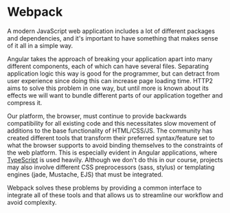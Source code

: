 # Webpack

A modern JavaScript web application includes a lot of different packages and dependencies, and it's important to have something that makes sense of it all in a simple way.

Angular takes the approach of breaking your application apart into many different components, each of which can have several files. Separating application logic this way is good for the programmer, but can detract from user experience since doing this can increase page loading time. HTTP2 aims to solve this problem in one way, but until more is known about its effects we will want to bundle different parts of our application together and compress it.

Our platform, the browser, must continue to provide backwards compatibility for all existing code and this necessitates slow movement of additions to the base functionality of HTML/CSS/JS. The community has created different tools that transform their preferred syntax/feature set to what the browser supports to avoid binding themselves to the constraints of the web platform. This is especially evident in Angular applications, where [TypeScript](http://www.typescriptlang.org/) is used heavily. Although we don't do this in our course, projects may also involve different CSS preprocessors (sass, stylus) or templating engines (jade, Mustache, EJS) that must be integrated.

Webpack solves these problems by providing a common interface to integrate all of these tools and that allows us to streamline our workflow and avoid complexity.
